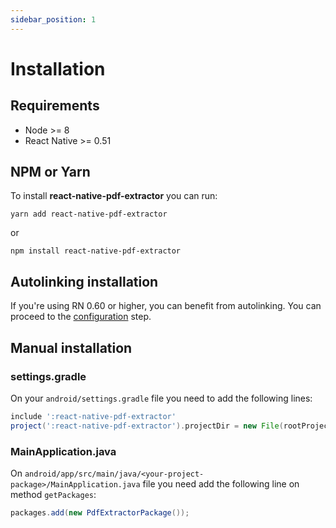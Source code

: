 ```yaml
---
sidebar_position: 1
---
```


# Installation
## Requirements

- Node >= 8
- React Native >= 0.51

## NPM or Yarn

To install **react-native-pdf-extractor** you can run:

```shell
yarn add react-native-pdf-extractor
```

or 

```shell
npm install react-native-pdf-extractor
```

## Autolinking installation

If you're using RN 0.60 or higher, you can benefit from autolinking. You can proceed to the [configuration](https://1fabiopereira.github.io/react-native-pdf-extractor/docs/configuration) step.

## Manual installation

### settings.gradle

On your `android/settings.gradle` file you need to add the following lines:

```groovy
include ':react-native-pdf-extractor'
project(':react-native-pdf-extractor').projectDir = new File(rootProject.projectDir, '../node_modules/react-native-pdf-extrctor/android')

```

### MainApplication.java

On `android/app/src/main/java/<your-project-package>/MainApplication.java` file you need add the following line on method `getPackages`:

```java
packages.add(new PdfExtractorPackage());
```
